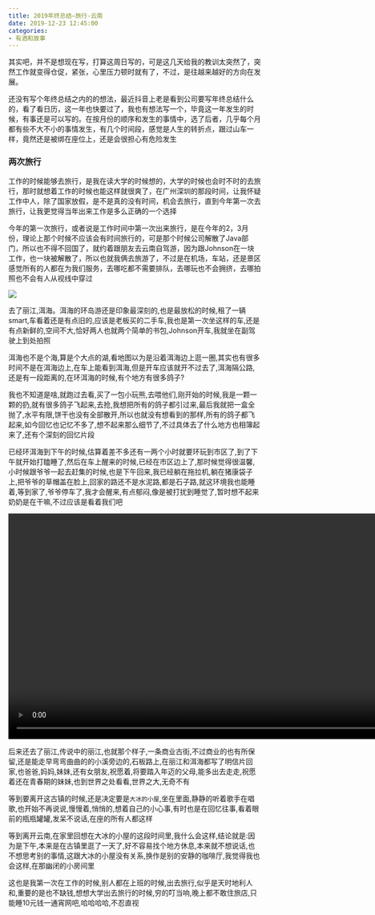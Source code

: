 ```yaml
---
title: 2019年终总结–旅行-云南
date: 2019-12-23 12:45:00
categories: 
- 有酒和故事
---
```

其实吧，并不是想现在写，打算这周日写的，可是这几天给我的教训太突然了，突然工作就变得仓促，紧张，心里压力顿时就有了，不过，是往越来越好的方向在发展。

<!--more-->

还没有写个年终总结之内的的想法，最近抖音上老是看到公司要写年终总结什么的，看了看日历，这一年也快要过了，我也有想法写一个，毕竟这一年发生的时候，有事还是可以写的。在按月份的顺序和发生的事情中，选了后者，几乎每个月都有些不大不小的事情发生，有几个时间段，感觉是人生的转折点，跟过山车一样，竟然还是被绑在座位上，还是会很担心有危险发生



### 两次旅行

工作的时候能够去旅行，是我在读大学的时候想的，大学的时候也会时不时的去旅行，那时就想着工作的时候也能这样就很爽了，在广州深圳的那段时间，让我怀疑工作中人，除了国家放假，是不是真的没有时间，机会去旅行，直到今年第一次去旅行，让我更觉得当年出来工作是多么正确的一个选择

今年的第一次旅行，或者说是工作时间中第一次出来旅行，是在今年的2，3月份，理论上那个时候不应该会有时间旅行的，可是那个时候公司解散了Java部门，所以也不得不回国了，就约着跟朋友去云南自驾游，因为跟Johnson在一块工作，也一块被解散了，所以也就我俩去旅游了，不过是在机场，车站，还是景区感觉所有的人都在为我们服务，去哪吃都不需要排队，去哪玩也不会拥挤，去哪拍照也不会有人从视线中穿过

![](https://blog-anthony.s3-ap-northeast-1.amazonaws.com/blog/copy_20201226190840.jpeg)

去了丽江,洱海。洱海的环岛游还是印象最深刻的,也是最放松的时候,租了一辆smart,车看着还是有点旧的,应该是老板买的二手车,我也是第一次坐这样的车,还是有点新鲜的,空间不大,恰好两人也就两个简单的书包,Johnson开车,我就坐在副驾驶上到处拍照

洱海也不是个海,算是个大点的湖,看地图以为是沿着洱海边上逛一圈,其实也有很多时间不是在洱海边上,在车上能看到洱海,但是开车应该就开不过去了,洱海隔公路,还是有一段距离的,在环洱海的时候,有个地方有很多鸽子?

我也不知道是啥,就跑过去看,买了一包小玩熊,去喂他们,刚开始的时候,我是一颗一颗的扔,就有很多鸽子飞起来,去抢,我想把所有的鸽子都引过来,最后我就把一盒全抛了,水平有限,饼干也没有全部散开,所以也就没有想看到的那样,所有的鸽子都飞起来,如今回忆也记忆不多了,想不起来那么细节了,不过具体去了什么地方也相簿起来了,还有个深刻的回忆片段

已经环洱海到下午的时候,估算着差不多还有一两个小时就要环玩到市区了,到了下午就开始打瞌睡了,然后在车上醒来的时候,已经在市区边上了,那时候觉得很温馨,小时候跟爷爷一起去赶集的时候,也是下午回来,我已经躺在拖拉机,躺在猪康袋子上,把爷爷的草帽盖在脸上,回家的路还不是水泥路,都是石子路,就这环境我也能睡着,等到家了,爷爷停车了,我才会醒来,有点郁闷,像是被打扰到睡觉了,暂时想不起来奶奶是在干嘛,不过应该是看着我们吧

<video width="900" controls>
<source src="https://blog-anthony.s3-ap-northeast-1.amazonaws.com/blog/1.mp4">
</video>

后来还去了丽江,传说中的丽江,也就那个样子,一条商业古街,不过商业的也有所保留,还是能走早弯弯曲曲的的小溪旁边的,石板路上,在丽江和洱海都写了明信片回家,也爸爸,妈妈,妹妹,还有女朋友,祝愿着,将要踏入年迈的父母,能多出去走走,祝愿着还在青春期的妹妹,也到世界之处看看,世界之大,无奇不有

等到要离开这古镇的时候,还是决定要是`大冰的小屋`,坐在里面,静静的听着歌手在唱歌,也开始不再说说,慢慢着,悄悄的,想着自己的小心事,有时也是在回忆往事,看着眼前的瓶瓶罐罐,发呆不说话,在座的所有人都这样

等到离开云南,在家里回想在大冰的小屋的这段时间里,我什么会这样,结论就是:因为是下午,本来是在古镇里逛了一天了,好不容易找个地方休息,本来就不想说话,也不想思考别的事情,这跟大冰的小屋没有关系,换作是别的安静的咖啡厅,我觉得我也会这样,在那幽闭的小房间里

这也是我第一次在工作的时候,别人都在上班的时候,出去旅行,似乎是天时地利人和,重要的是也不缺钱,想想大学出去旅行的时候,穷的叮当响,晚上都不敢住旅店,只能睡10元钱一通宵网吧,哈哈哈哈,不忍直视
